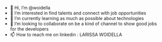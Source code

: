 - 👋 Hi, I’m @woidella
- 👀 I’m interested in find talents and connect with job opportunities 
- 🌱 I’m currently learning as much as possible about technologies
- 💞️ I’m looking to collaborate on be a kind of channel to show good jobs for the developers 
- 📫 How to reach me on linkedin : LARISSA WOIDELLA 

<!---
woidella/woidella is a ✨ special ✨ repository because its `README.md` (this file) appears on your GitHub profile.
You can click the Preview link to take a look at your changes.
--->
